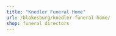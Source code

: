 ```yaml
---
title: "Knedler Funeral Home"
url: /blakesburg/knedler-funeral-home/
shop: funeral directors
---
```

